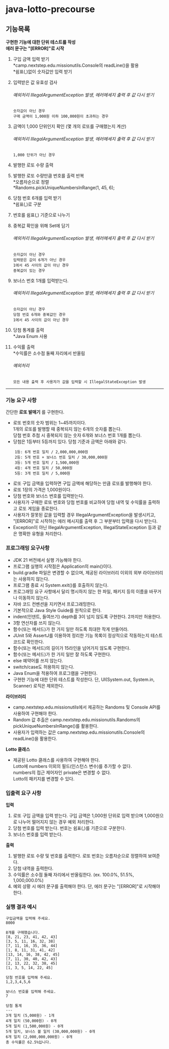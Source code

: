# java-lotto-precourse

## 기능목록
__구현한 기능에 대한 단위 테스트를 작성__ <br>
__에러 문구는 "[ERROR]"로 시작__
1. 구입 금액 입력 받기 <br>
*camp.nextstep.edu.missionutils.Console의 readLine()을 활용 <br>
*쉼표(,)없이 숫자값만 입력 받기 <br>

2. 입력받은 값 유효성 검사 <br>
    
    ###### 예외처리 IllegalArgumentException 발생, 에러메세지 출력 후 값 다시 받기 <br>
    ```숫자값이 아닌 경우``` <br>
    ```구매 금액이 1,000원 이하 100,000원이 초과하는 경우``` <br>

3. 금액이 1,000 단위인지 확인 (몇 개의 로또를 구매했는지 계산)

    ###### 예외처리 IllegalArgumentException 발생, 에러메세지 출력 후 값 다시 받기 <br>
    ```1,000 단위가 아닌 경우```

4. 발행한 로또 수량 출력
5. 발행한 로또 수량만큼 번호를 출력 반복 <br>
*오름차순으로 정렬 <br>
*Randoms.pickUniqueNumbersInRange(1, 45, 6); 

6. 당첨 번호 6개를 입력 받기 <br>
*쉼표(,)로 구분 <br>
7. 번호를 쉼표(,) 기준으로 나누기
8. 중복값 확인을 위해 Set에 담기
   
    ###### 예외처리 IllegalArgumentException 발생, 에러메세지 출력 후 값 다시 받기
    ```숫자값이 아닌 경우``` <br>
    ```입력받은 값이 6개가 아닌 경우``` <br>
    ```1에서 45 사이의 값이 아닌 경우``` <br>
    ```중복값이 있는 경우``` <br>

9. 보너스 번호 1개를 입력받는다.

    ###### 예외처리 IllegalArgumentException 발생, 에러메세지 출력 후 값 다시 받기
    ```숫자값이 아닌 경우```<br>
    ```당첨 번호 6개와 중복값인 경우```<br>
    ```1에서 45 사이의 값이 아닌 경우``` <br>

10. 당첨 통계를 출력 <br>
*Java Enum 사용
11. 수익률 출력 <br>
*수익률은 소수점 둘째 자리에서 반올림 <br>

    ###### 예외처리 
    ```모든 내용 출력 후 사용자가 값을 입력할 시 IllegalStateException 발생```

---
### 기능 요구 사항
간단한 __로또 발매기__ 를 구현한다. <br>

- 로또 번호의 숫자 범위는 1~45까지이다. <br>
1개의 로또를 발행할 때 중복되지 않는 6개의 숫자를 뽑는다.  <br>
당첨 번호 추첨 시 중복되지 않는 숫자 6개와 보너스 번호 1개를 뽑는다.  <br>
- 당첨은 1등부터 5등까지 있다. 당첨 기준과 금액은 아래와 같다.  <br>

```
    1등: 6개 번호 일치 / 2,000,000,000원
    2등: 5개 번호 + 보너스 번호 일치 / 30,000,000원
    3등: 5개 번호 일치 / 1,500,000원
    4등: 4개 번호 일치 / 50,000원
    5등: 3개 번호 일치 / 5,000원
```

- 로또 구입 금액을 입력하면 구입 금액에 해당하는 만큼 로또를 발행해야 한다.  <br>
- 로또 1장의 가격은 1,000원이다.  <br>
- 당첨 번호와 보너스 번호를 입력받는다.  <br>
- 사용자가 구매한 로또 번호와 당첨 번호를 비교하여 당첨 내역 및 수익률을 출력하고 로또 게임을 종료한다.  <br>
- 사용자가 잘못된 값을 입력할 경우 IllegalArgumentException을 발생시키고, <br>
  "[ERROR]"로 시작하는 에러 메시지를 출력 후 그 부분부터 입력을 다시 받는다.  <br>
- Exception이 아닌 IllegalArgumentException, IllegalStateException 등과 같은 명확한 유형을 처리한다.  <br>

### 프로그래밍 요구사항
- JDK 21 버전에서 실행 가능해야 한다. <br>
- 프로그램 실행의 시작점은 Application의 main()이다. <br>
- build.gradle 파일은 변경할 수 없으며, 제공된 라이브러리 이외의 외부 라이브러리는 사용하지 않는다. <br>
- 프로그램 종료 시 System.exit()를 호출하지 않는다. <br>
- 프로그래밍 요구 사항에서 달리 명시하지 않는 한 파일, 패키지 등의 이름을 바꾸거나 이동하지 않는다. <br>
- 자바 코드 컨벤션을 지키면서 프로그래밍한다. <br>
- 기본적으로 Java Style Guide를 원칙으로 한다. <br>
- indent(인덴트, 들여쓰기) depth를 3이 넘지 않도록 구현한다. 2까지만 허용한다. <br>
- 3항 연산자를 쓰지 않는다. <br>
- 함수(또는 메서드)가 한 가지 일만 하도록 최대한 작게 만들어라. <br>
- JUnit 5와 AssertJ를 이용하여 정리한 기능 목록이 정상적으로 작동하는지 테스트 코드로 확인한다. <br>
- 함수(또는 메서드)의 길이가 15라인을 넘어가지 않도록 구현한다. <br>
- 함수(또는 메서드)가 한 가지 일만 잘 하도록 구현한다. <br>
- else 예약어를 쓰지 않는다. <br>
- switch/case도 허용하지 않는다. <br>
- Java Enum을 적용하여 프로그램을 구현한다. <br>
- 구현한 기능에 대한 단위 테스트를 작성한다.
  단, UI(System.out, System.in, Scanner) 로직은 제외한다. <br>  

__라이브러리__ <br>
- camp.nextstep.edu.missionutils에서 제공하는 Randoms 및 Console API를 사용하여 구현해야 한다. <br>
- Random 값 추출은 camp.nextstep.edu.missionutils.Randoms의 pickUniqueNumbersInRange()를 활용한다. <br>
- 사용자가 입력하는 값은 camp.nextstep.edu.missionutils.Console의 readLine()을 활용한다. <br>

__Lotto 클래스__  <br>
- 제공된 Lotto 클래스를 사용하여 구현해야 한다. <br>
Lotto에 numbers 이외의 필드(인스턴스 변수)를 추가할 수 없다. <br>
numbers의 접근 제어자인 private은 변경할 수 없다. <br>
Lotto의 패키지를 변경할 수 있다. <br>

### 입출력 요구 사항
__입력__  <br>
1. 로또 구입 금액을 입력 받는다. 구입 금액은 1,000원 단위로 입력 받으며 1,000원으로 나누어 떨어지지 않는 경우 예외 처리한다.  <br>
2. 당첨 번호를 입력 받는다. 번호는 쉼표(,)를 기준으로 구분한다. <br>
3. 보너스 번호를 입력 받는다.  <br>

__출력__  <br>
1. 발행한 로또 수량 및 번호를 출력한다. 로또 번호는 오름차순으로 정렬하여 보여준다.  <br>
2. 당첨 내역을 출력한다.  <br>
3. 수익률은 소수점 둘째 자리에서 반올림한다. (ex. 100.0%, 51.5%, 1,000,000.0%)  <br>
4. 예외 상황 시 에러 문구를 출력해야 한다. 단, 에러 문구는 "[ERROR]"로 시작해야 한다.  <br>

### 실행 결과 예시 
```
구입금액을 입력해 주세요.
8000

8개를 구매했습니다.  
[8, 21, 23, 41, 42, 43]  
[3, 5, 11, 16, 32, 38]  
[7, 11, 16, 35, 36, 44]  
[1, 8, 11, 31, 41, 42]  
[13, 14, 16, 38, 42, 45]  
[7, 11, 30, 40, 42, 43] 
[2, 13, 22, 32, 38, 45] 
[1, 3, 5, 14, 22, 45] 

당첨 번호를 입력해 주세요.  
1,2,3,4,5,6  

보너스 번호를 입력해 주세요. 
7 

당첨 통계  
--- 
3개 일치 (5,000원) - 1개  
4개 일치 (50,000원) - 0개 
5개 일치 (1,500,000원) - 0개 
5개 일치, 보너스 볼 일치 (30,000,000원) - 0개 
6개 일치 (2,000,000,000원) - 0개 
총 수익률은 62.5%입니다.
```
